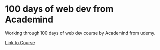 # 100 days of web dev from Academind

Working through 100 days of web dev course by Academind from udemy.

[Link to Course](https://www.udemy.com/course/100-days-of-code-web-development-bootcamp/)
